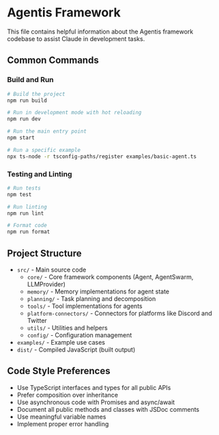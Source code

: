# Agentis Framework

This file contains helpful information about the Agentis framework codebase to assist Claude in development tasks.

## Common Commands

### Build and Run

```bash
# Build the project
npm run build

# Run in development mode with hot reloading
npm run dev

# Run the main entry point
npm start

# Run a specific example
npx ts-node -r tsconfig-paths/register examples/basic-agent.ts
```

### Testing and Linting

```bash
# Run tests
npm test

# Run linting
npm run lint

# Format code
npm run format
```

## Project Structure

- `src/` - Main source code
  - `core/` - Core framework components (Agent, AgentSwarm, LLMProvider)
  - `memory/` - Memory implementations for agent state
  - `planning/` - Task planning and decomposition
  - `tools/` - Tool implementations for agents
  - `platform-connectors/` - Connectors for platforms like Discord and Twitter
  - `utils/` - Utilities and helpers
  - `config/` - Configuration management
- `examples/` - Example use cases
- `dist/` - Compiled JavaScript (built output)

## Code Style Preferences

- Use TypeScript interfaces and types for all public APIs
- Prefer composition over inheritance
- Use asynchronous code with Promises and async/await
- Document all public methods and classes with JSDoc comments
- Use meaningful variable names
- Implement proper error handling